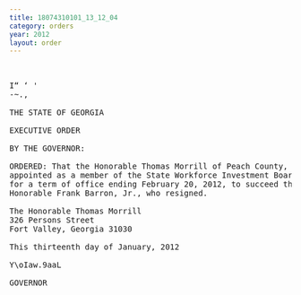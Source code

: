 ```yaml
---
title: 18074310101_13_12_04
category: orders
year: 2012
layout: order
---
```


<pre>   

I“ ‘ '
-~.,

THE STATE OF GEORGIA

EXECUTIVE ORDER

BY THE GOVERNOR:

ORDERED: That the Honorable Thomas Morrill of Peach County, Georgia, is
appointed as a member of the State Workforce Investment Board,
for a term of office ending February 20, 2012, to succeed the
Honorable Frank Barron, Jr., who resigned.

The Honorable Thomas Morrill
326 Persons Street
Fort Valley, Georgia 31030

This thirteenth day of January, 2012

Y\oIaw.9aaL

GOVERNOR

</pre>
